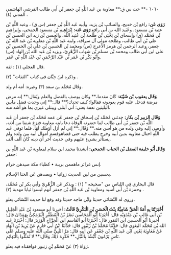 ٦٠٦٠ -** خت س ق:** معاوية بن عَبد اللَّهِ بْن جعفر بْن أَبي طالب القرشي الهاشمي المدني (٤) .

**رَوَى عَن:** رافع بْن خديج، والسائب بْن يزيد، وأبيه عَبد اللَّهِ بْن جعفر (س ق) ، وعبد اللَّهِ بْن عتبة بْن مسعود، وعُبَيد الله بن أَبي رافع.**رَوَى عَنه:** إِبْرَاهِيم بْن مسعود الجمحي، وإبراهيم بْن مُحَمَّد (ق) وإسحاق بْن يَحْيَى بْن طلحة بْن عُبَيد اللَّه، والحسن بْن زيد ابن الحسن بْن علي بْن أَبي طالب، وطلحة مولى آل سراقة، وابنه عَبد اللَّهِ بْن معاوية بْن عَبد الله بْن جعفر، وعبد الرحمن بْن هرمز الأعرج (س) ومحمد بْن الحسين بْن علي بْن الحسين بْن علي ابن أَبي طالب ومحمد بْن مسلم بْن شهاب الزُّهْرِيّ، ويزيد بْن عَبد الله بْن الهاد (س) وأَبُو بَكْرِ بْن عُمَر بْن عَبْد الرَّحْمَنِ بْن عَبْد اللَّهِ بْن عُمَر.

قال العجلي (١) : ثقة.

وذكره ابنُ حِبَّان في كتاب "الثقات" (٢) .

وَقَال مُحَمَّد بن سعد (٣) وغيره: أمه أم ولد.

**وَقَال يعقوب بْن شَيْبَة:** كَانَ مقدما،** وكان يوصف بالفضل والعلم ويُقال:** إنه مرض مرضة فدخل عليه قوم يعودونه فقالوا: كيف تجدك؟** قال:** إني وجدت فضل مابين البليتين نعمة يعني: أني أبتلى ويبتلى غيري بما هو أشد منه.

**وَقَال الزبير بْن بكار:** حدثني مُحَمَّد بْن إسحاق بْن جعفر عَن عمه مُحَمَّد بْن جعفر أن عَبد اللَّهِ بْن جعفر بْن أَبي طالب لما حضرته الوفاة دعا بابنه معاوية فنزع شنفا من أذنه، وأوصى إليه وفي ولده من هو أسن منه،** وَقَال:** إني لم أزل أؤملك لَهَا، فلما توفي عَبد اللَّهِ احتال معاوية بدين أبيه وخرج يطلب فيه حتى قضاهوقسم أموال أبيه بين ولده ولم يستأثر بشيءٍ عليهم وفي حديث آخر أن دينه كَانَ ألف ألف.

**وَقَال أَبُو خليفة الفضل بْن الحباب الجمحي:** أنشدنا محمد ابن سلام لمعاوية بْن عَبد اللَّهِ بن جعفر:

إنس غرائر ماهممن بريبة • كظباء مكة صيدهن حرام.

يحسبن من لين الحديث زوانيا • ويصدهن عَن الخنا الإسلام.

قال البخاري فِي اللباس من "صحيحه " (١) : ويذكر عَن الزُّهْرِيّ وأبي بكر بْن مُحَمَّد، وحمزة بْن أَبي أسيد ومعاوية بْن عَبد اللَّهِ بْن جعفر أنهم لبسوا ثيابا مهدبة (٢) .

وروى له النَّسَائي حديثا وابْن ماجه حديثا وقد وقع لنا حديث النَّسَائي بعلو.

**أَخْبَرَتْنَا بِهِ أَمَةُ الْحَقِّ شَامِيَّةُ بِنْتُ الْحَسَنِ بْنِ الْبَكْرِيِّ قَالَتْ:** أخبرنا أبو مسعود بْنُ عَبْدِ الْجَلِيلِ بْنِ أَبي غَالِبِ بْنِ مَنْدَوَيْهِ قال: أَخْبَرَنَا أَبُو الْمَحَاسِنِ نَصْرُ بْنُ الْمُظَفَّرِ الْبَرْمَكِيُّ بِهَمَذَانَ قال: أخبرنا أَبُو الحسين ابن النقور قال: أَخْبَرَنَا أبو القاسم ابن الْجَرَّاحِ الْوَزِيرُ قال: أَخْبَرَنَا عَبد الله بْن مُحَمَّد البغوي قال: حَدَّثَنَا مُحَمَّدُ بْنُ زُنْبُورٍ قال: حَدَّثَنَا ابْنُ أَبي حَازِمٍ عَنْ يَزِيدَ بْنِ الْهَادِ عَنْ مُعَاوِيَةَ يَعْنِي ابْن عَبد اللَّهِ بْن جَعْفَرٍ عَن أَبِيهِ قال: مَرَّ النَّبِيُّ صلى الله عليه وسلم عَلَى نَاسٍ يَرْمُونَ كَبْشًا بِالنَّبْلِ،** فَكَرِهَ ذَلِكَ وَقَال:** لا تُمَثِّلُوا بِالْبَهَائِمِ.

رَوَاهُ (٣) عَنْ مُحَمَّدِ بْنِ زنبور فوافقناه فيه بعلو.